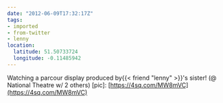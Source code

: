 ```yaml
---
date: "2012-06-09T17:32:17Z"
tags:
- imported
- from-twitter
- lenny
location:
  latitude: 51.50733724
  longitude: -0.11485942
---
```

Watching a parcour display produced by{{< friend "lenny" >}}'s sister\! \(@ National Theatre w/ 2 others\) \[pic\]: [https://4sq.com/MW8mVC](https://4sq.com/MW8mVC)
